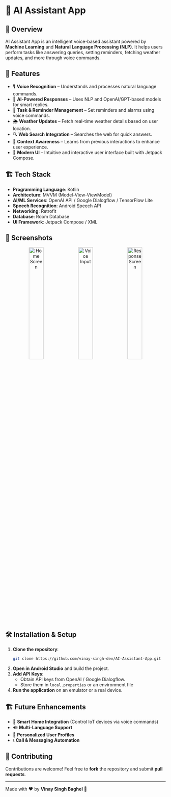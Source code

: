 # 🤖 AI Assistant App

## 📌 Overview
AI Assistant App is an intelligent voice-based assistant powered by **Machine Learning** and **Natural Language Processing (NLP)**. It helps users perform tasks like answering queries, setting reminders, fetching weather updates, and more through voice commands.

## 🚀 Features
- 🎙 **Voice Recognition** – Understands and processes natural language commands.
- 🧠 **AI-Powered Responses** – Uses NLP and OpenAI/GPT-based models for smart replies.
- 📅 **Task & Reminder Management** – Set reminders and alarms using voice commands.
- 🌦 **Weather Updates** – Fetch real-time weather details based on user location.
- 🔍 **Web Search Integration** – Searches the web for quick answers.
- 📌 **Context Awareness** – Learns from previous interactions to enhance user experience.
- 🎨 **Modern UI** – Intuitive and interactive user interface built with Jetpack Compose.
 
## 🏗 Tech Stack
- **Programming Language**: Kotlin
- **Architecture**: MVVM (Model-View-ViewModel)
- **AI/ML Services**: OpenAI API / Google Dialogflow / TensorFlow Lite
- **Speech Recognition**: Android Speech API
- **Networking**: Retrofit
- **Database**: Room Database
- **UI Framework**: Jetpack Compose / XML

## 📲 Screenshots
<p align="center">
  <img src="https://via.placeholder.com/300" width="30%" alt="Home Screen"/>
  <img src="https://via.placeholder.com/300" width="30%" alt="Voice Input"/>
  <img src="https://via.placeholder.com/300" width="30%" alt="Response Screen"/>
</p>

## 🛠 Installation & Setup
1. **Clone the repository**:
   ```sh
   git clone https://github.com/vinay-singh-dev/AI-Assistant-App.git
   ``` 
2. **Open in Android Studio** and build the project.
3. **Add API Keys**:
   - Obtain API keys from OpenAI / Google Dialogflow.
   - Store them in `local.properties` or an environment file
4. **Run the application** on an emulator or a real device.

## 🏗 Future Enhancements
- 🔗 **Smart Home Integration** (Control IoT devices via voice commands)
- 🔊 **Multi-Language Support**
- 📝 **Personalized User Profiles**
- 📞 **Call & Messaging Automation**

## 🙌 Contributing
Contributions are welcome! Feel free to **fork** the repository and submit **pull requests**.

---
Made with ❤️ by **Vinay Singh Baghel** 🚀
